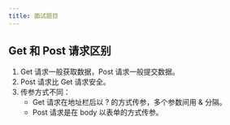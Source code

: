 ```yaml
---
title: 面试题目
---
```


## Get 和 Post 请求区别

1. Get 请求一般获取数据，Post 请求一般提交数据。
2. Post 请求比 Get 请求安全。
3. 传参方式不同：
   - Get 请求在地址栏后以 ? 的方式传参，多个参数间用 & 分隔。
   - Post 请求是在 body 以表单的方式传参。

